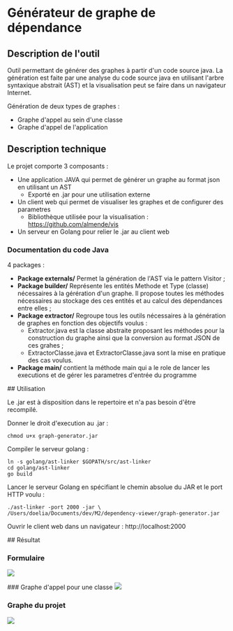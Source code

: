# Générateur de graphe de dépendance

## Description de l'outil

Outil permettant de générer des graphes à partir d'un code source java. La génération est faite par une analyse du code source java en utilisant l'arbre syntaxique abstrait (AST) et la visualisation peut se faire dans un navigateur Internet.

Génération de deux types de graphes :
- Graphe d'appel au sein d'une classe
- Graphe d'appel de l'application


## Description technique

Le projet comporte 3 composants :
- Une application JAVA qui permet de générer un graphe au format json en utilisant un AST
    - Exporté en .jar pour une utilisation externe
- Un client web qui permet de visualiser les graphes et de configurer des parametres
    - Bibliothèque utilisée pour la visualisation : https://github.com/almende/vis
- Un serveur en Golang pour relier le .jar au client web

### Documentation du code Java

4 packages :
- **Package externals/** Permet la génération de l'AST via le pattern Visitor ;
- **Package builder/** Représente les entités Methode et Type (classe) nécessaires à la gérération d'un graphe. Il propose toutes les méthodes nécessaires au stockage des ces entités et au calcul des dépendances entre elles ;
- **Package extractor/** Regroupe tous les outils nécessaires à la génération de graphes en fonction des objectifs voulus :
    - Extractor.java est la classe abstraite proposant les méthodes pour la construction du graphe ainsi que la conversion au format JSON de ces grahes ;
    - ExtractorClasse.java et ExtractorClasse.java sont la mise en pratique des cas voulus.
- **Package main/** contient la méthode main qui a le role de lancer les executions et de gérer les parametres d'entrée du programme

## Utilisation

Le .jar est à disposition dans le repertoire et n'a pas besoin d'être recompilé.

Donner le droit d'execution au .jar :
```
chmod u+x graph-generator.jar
```

Compiler le serveur golang :
```
ln -s golang/ast-linker $GOPATH/src/ast-linker
cd golang/ast-linker
go build
```

Lancer le serveur Golang en spécifiant le chemin absolue du JAR et le port HTTP voulu :
```
./ast-linker -port 2000 -jar \
/Users/doelia/Documents/dev/M2/dependency-viewer/graph-generator.jar
```

Ouvrir le client web dans un navigateur : http://localhost:2000

## Résultat

### Formulaire

![](http://i.imgur.com/rxdGtff.png)

### Graphe d'appel pour une classe
![](http://i.imgur.com/fFtDOMp.png)

### Graphe du projet
![](http://i.imgur.com/rI5r78O.png)
